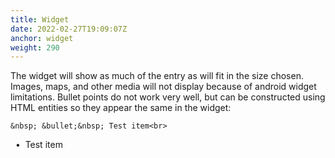 ```yaml
---
title: Widget
date: 2022-02-27T19:09:07Z
anchor: widget
weight: 290
---
```



The widget will show as much of the entry as will fit in the size
chosen. Images, maps, and other media will not display because of
android widget limitations. Bullet points do not work very well, but
can be constructed using HTML entities so they appear the same in the
widget:

    &nbsp; &bullet;&nbsp; Test item<br>
&nbsp; &bullet;&nbsp; Test item

